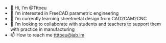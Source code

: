 - 👋 Hi, I’m @Tttoeu
- 👀 I’m interested in FreeCAD parametric engineering
- 🌱 I’m currently learning sheetmetal design from CAD2CAM2CNC
- 💞️ I’m looking to collaborate with students and teachers to support them with practice in manufacturing
- 📫 How to reach me ttttoeu@jab.im

<!---
Tttoeu/Tttoeu is a ✨ special ✨ repository because its `README.md` (this file) appears on your GitHub profile.
You can click the Preview link to take a look at your changes.
--->
